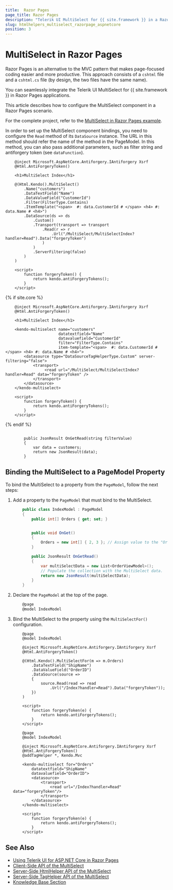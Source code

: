 ```yaml
---
title:  Razor Pages
page_title: Razor Pages
description: "Telerik UI MultiSelect for {{ site.framework }} in a RazorPages application."
slug: htmlhelpers_multiselect_razorpage_aspnetcore
position: 3
---
```


# MultiSelect in Razor Pages

Razor Pages is an alternative to the MVC pattern that makes page-focused coding easier and more productive. This approach consists of a `cshtml` file and a `cshtml.cs` file (by design, the two files have the same name). 

You can seamlessly integrate the Telerik UI MultiSelect for {{ site.framework }} in Razor Pages applications.

This article describes how to configure the MultiSelect component in a Razor Pages scenario.

For the complete project, refer to the [MultiSelect in Razor Pages example](https://github.com/telerik/ui-for-aspnet-core-examples/blob/master/Telerik.Examples.RazorPages/Telerik.Examples.RazorPages/Pages/MultiSelect/MultiSelectIndex.cshtml).

In order to set up the MultiSelect component bindings, you need to configure the `Read` method of its `DataSource` instance. The URL in this method should refer the name of the method in the PageModel. In this method, you can also pass additional parameters, such as filter string and antiforgery token (see `dataFunction`).

```tab-HtmlHelper(cshtml)        
    @inject Microsoft.AspNetCore.Antiforgery.IAntiforgery Xsrf
	@Html.AntiForgeryToken()
	
	<h1>MultiSelect Index</h1>
	
	@(Html.Kendo().MultiSelect()
        .Name("customers")
        .DataTextField("Name")
        .DataValueField("CustomerId")
        .Filter(FilterType.Contains)
        .ItemTemplate("<span>  #: data.CustomerId # </span> <h4> #: data.Name # <h4>")
        .DataSource(ds => ds
            .Custom()
            .Transport(transport => transport
                .Read(r => r
                    .Url("/MultiSelect/MultiSelectIndex?handler=Read").Data("forgeryToken")
                )
            )
            .ServerFiltering(false)
        )
    )

	<script>
		function forgeryToken() {
			return kendo.antiForgeryTokens();
		}
	</script>
```
{% if site.core %}
```tab-TagHelper(cshtml)    
    @inject Microsoft.AspNetCore.Antiforgery.IAntiforgery Xsrf
    @Html.AntiForgeryToken()

    <h1>MultiSelect Index</h1>   
    
    <kendo-multiselect name="customers"
                       datatextfield="Name"
                       datavaluefield="CustomerId"
                       filter="FilterType.Contains"
                       item-template="<span>  #: data.CustomerId # </span> <h4> #: data.Name # <h4>">
        <datasource type="DataSourceTagHelperType.Custom" server-filtering="false">
            <transport>
                 <read url="/MultiSelect/MultiSelectIndex?handler=Read" data="forgeryToken" />
            </transport>
        </datasource>
    </kendo-multiselect>   
    
    <script>
        function forgeryToken() {
        	return kendo.antiForgeryTokens();
        }
    </script>
```
{% endif %}
```tab-PageModel(cshtml.cs)      
	
		public JsonResult OnGetRead(string filterValue)
		{
			var data = customers;
            return new JsonResult(data);
		}
```

## Binding the MultiSelect to a PageModel Property

To bind the MultiSelect to a property from the `PageModel`, follow the next steps:

1. Add a property to the `PageModel` that must bind to the MultiSelect.

    ```Index.cshtml.cs
        public class IndexModel : PageModel
        {
            public int[] Orders { get; set; }


            public void OnGet()
            {
                Orders = new int[] { 2, 3 }; // Assign value to the "Orders" property, if needed.
            }

            public JsonResult OnGetRead()
            {
                var multiSelectData = new List<OrderViewModel>();
                // Populate the collection with the MultiSelect data.
                return new JsonResult(multiSelectData);
            }
        }
    ```
1. Declare the `PageModel` at the top of the page.

    ```C#
        @page
        @model IndexModel
    ```

1. Bind the MultiSelect to the property using the `MultiSelectFor()` configuration.

    ```HtmlHelper_Index.cshtml
        @page
        @model IndexModel

        @inject Microsoft.AspNetCore.Antiforgery.IAntiforgery Xsrf
        @Html.AntiForgeryToken()
        
        @(Html.Kendo().MultiSelectFor(m => m.Orders)  
            .DataTextField("ShipName")
            .DataValueField("OrderID")
            .DataSource(source =>
            {
                source.Read(read => read
                    .Url("/Index?handler=Read").Data("forgeryToken"));
            })
        )

        <script>
            function forgeryToken(e) {
                return kendo.antiForgeryTokens();
            }
        </script>
    ```
    ```TagHelper_Index.cshtml
        @page
        @model IndexModel

        @inject Microsoft.AspNetCore.Antiforgery.IAntiforgery Xsrf
        @Html.AntiForgeryToken()
        @addTagHelper *, Kendo.Mvc

        <kendo-multiselect for="Orders"
            datatextfield="ShipName" 
            datavaluefield="OrderID">
            <datasource>
                <transport>
                    <read url="/Index?handler=Read" data="forgeryToken"/>
                </transport>
            </datasource>
        </kendo-multiselect>

        <script>
            function forgeryToken(e) {
                return kendo.antiForgeryTokens();
            }
        </script>
    ```

## See Also

* [Using Telerik UI for ASP.NET Core in Razor Pages](https://docs.telerik.com/aspnet-core/getting-started/razor-pages#using-telerik-ui-for-aspnet-core-in-razor-pages)
* [Client-Side API of the MultiSelect](https://docs.telerik.com/kendo-ui/api/javascript/ui/multiselect)
* [Server-Side HtmlHelper API of the MultiSelect](/api/multiselect)
* [Server-Side TagHelper API of the MultiSelect](/api/taghelpers/)
* [Knowledge Base Section](/knowledge-base)


